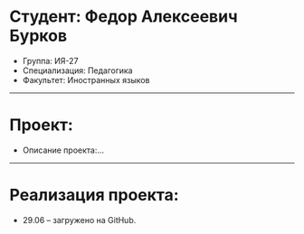 # Студент: Федор Алексеевич Бурков
- Группа: ИЯ-27
- Специализация: Педагогика
- Факультет: Иностранных языков
---
# Проект: 
- Описание проекта:...
---
# Реализация проекта:
- 29.06 – загружено на GitHub.
